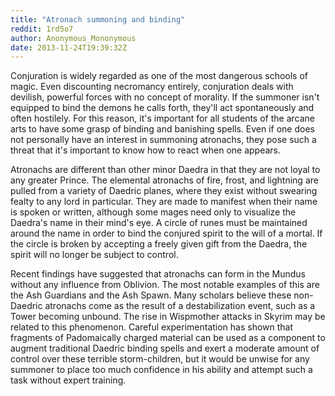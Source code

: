 ```yaml
---
title: "Atronach summoning and binding"
reddit: 1rd5o7
author: Anonymous_Mononymous
date: 2013-11-24T19:39:32Z
---
```


Conjuration is widely regarded as one of the most dangerous schools of magic. Even discounting necromancy entirely, conjuration deals with devilish, powerful forces with no concept of morality. If the summoner isn't equipped to bind the demons he calls forth, they'll act spontaneously and often hostilely. For this reason, it's important for all students of the arcane arts to have some grasp of binding and banishing spells. Even if one does not personally have an interest in summoning atronachs, they pose such a threat that it's important to know how to react when one appears.

Atronachs are different than other minor Daedra in that they are not loyal to any greater Prince. The elemental atronachs of fire, frost, and lightning are pulled from a variety of Daedric planes, where they exist without swearing fealty to any lord in particular. They are made to manifest when their name is spoken or written, although some mages need only to visualize the Daedra's name in their mind's eye. A circle of runes must be maintained around the name in order to bind the conjured spirit to the will of a mortal. If the circle is broken by accepting a freely given gift from the Daedra, the spirit will no longer be subject to control.

Recent findings have suggested that atronachs can form in the Mundus without any influence from Oblivion. The most notable examples of this are the Ash Guardians and the Ash Spawn. Many scholars believe these non-Daedric atronachs come as the result of a destabilization event, such as a Tower becoming unbound. The rise in Wispmother attacks in Skyrim may be related to this phenomenon. Careful experimentation has shown that fragments of Padomaically charged material can be used as a component to augment traditional Daedric binding spells and exert a moderate amount of control over these terrible storm-children, but it would be unwise for any summoner to place too much confidence in his ability and attempt such a task without expert training.
